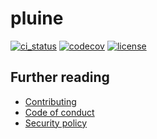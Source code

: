 # pluine

[![ci_status](https://img.shields.io/github/actions/workflow/status/pluine/pluine/ci.yaml?style=for-the-badge)](https://github.com/pluine/pluine/actions/workflows/ci.yaml)
[![codecov](https://img.shields.io/codecov/c/gh/pluine/pluine?token=OCFL4SZX87&style=for-the-badge)](https://codecov.io/gh/pluine/pluine)
[![license](https://img.shields.io/github/license/pluine/pluine.svg?style=for-the-badge)](https://github.com/pluine/pluine/blob/main/LICENSE.md)

## Further reading


* [Contributing](./CONTRIBUTING.md)
* [Code of conduct](./CODE_OF_CONDUCT.md)
* [Security policy](./SECURITY.md)
